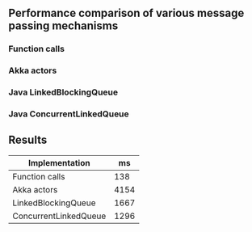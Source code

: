 ## Performance comparison of various message passing mechanisms

### Function calls

### Akka actors

### Java LinkedBlockingQueue

### Java ConcurrentLinkedQueue

## Results

|Implementation       |         ms|
|---------------------|-----------|
|Function calls       |        138|
|Akka actors          |       4154|
|LinkedBlockingQueue  |       1667|
|ConcurrentLinkedQueue|       1296|
